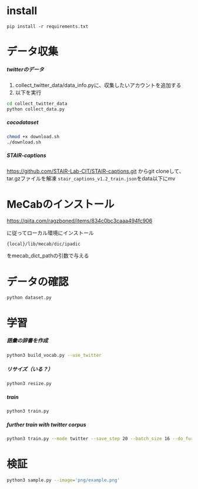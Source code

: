 # install
~~~
pip install -r requirements.txt
~~~


# データ収集

##### twitterのデータ
1. collect_twitter_data/data_info.pyに、収集したいアカウントを追加する
2. 以下を実行
```bash
cd collect_twitter_data
python collect_data.py
```

##### cocodataset
```bash
chmod +x download.sh
./download.sh
```

##### STAIR-captions

https://github.com/STAIR-Lab-CIT/STAIR-captions.git
からgit cloneして、tar.gzファイルを解凍
`stair_captions_v1.2_train.json`をdata以下にmv

# MeCabのインストール

https://qiita.com/ragzboned/items/834c0bc3caaa494fc906

に従ってローカル環境にインストール

`{local}/lib/mecab/dic/ipadic`

をmecab_dict_pathの引数で与える


# データの確認
```
python dataset.py
```

# 学習

##### 語彙の辞書を作成

```bash
python3 build_vocab.py --use_twitter 
```

##### リサイズ（いる？）
```bash
python3 resize.py
```

##### train
```bash
python3 train.py
```

##### further train with twitter corpus
```bash
python3 train.py --mode twitter --save_step 20 --batch_size 16 --do_further_train
```

# 検証
```bash
python3 sample.py --image='png/example.png'
```
<!--
# データセット
dataset.pyにて作成。
preprocessのpythonファイルは画像用とテキスト用で分けて作成してdataset.pyで読み込むようにする。

-->

